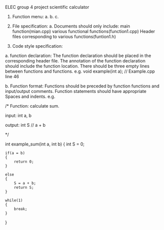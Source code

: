 ELEC group 4 project scientific calculator
1. Function menu:
a. 
b. 
c. 





2. File specification:
a. Documents should only include:
main function(mian.cpp)
various functional functions(function1.cpp)
Header files corresponding to various functions(funtion1.h)


4. Code style specification:

a. function declaration:
The function declaration should be placed in the corresponding header file.
The annotation of the function declaration should include the function location.
There should be three empty lines between functions and functions.
e.g.
void example(int a); // Example.cpp line 46


b. Function format:
Functions should be preceded by function functions and input/output comments.
Function statements should have appropriate Spaces and indents.
e.g.

/* 
Function: calculate sum.

input:    int       a, b

output:   int       S          // a + b

*/

int example_sum(int a, int b)
{
    int S = 0;
    
    if(a = b)
    {
        return 0;
    }
    
    else
    {
        S = a + b;
        return S;
    }
    
    while(1)
    {
        break;
    }
}





